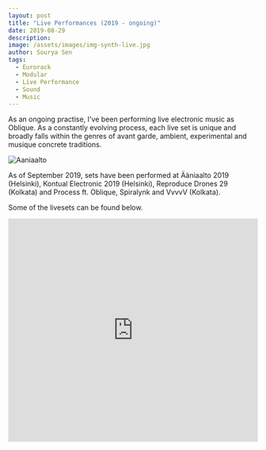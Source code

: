 ```yaml
---
layout: post
title: "Live Performances (2019 - ongoing)"
date: 2019-08-29
description:
image: /assets/images/img-synth-live.jpg
author: Sourya Sen
tags:
  - Eurorack
  - Modular
  - Live Performance
  - Sound
  - Music
---
```


As an ongoing practise, I've been performing live electronic music as Oblique. As a constantly evolving process, each live set is unique and broadly falls within the genres of avant garde, ambient, experimental and musique concrete traditions.

![Aaniaalto](/assets/images/aaniaalto.jpg)

As of September 2019, sets have been performed at Ääniaalto 2019 (Helsinki), Kontual Electronic 2019 (Helsinki), Reproduce Drones 29 (Kolkata) and Process ft. Oblique, Spiralynk and VvvvV (Kolkata).

Some of the livesets can be found below.

<iframe width="100%" height="450" scrolling="no" frameborder="no" allow="autoplay" src="https://w.soundcloud.com/player/?url=https%3A//api.soundcloud.com/playlists/853739417&color=%23999999&auto_play=false&hide_related=false&show_comments=true&show_user=true&show_reposts=false&show_teaser=true"></iframe>
